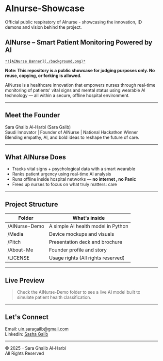 # **AInurse-Showcase**
Official public respiratory of AInurse - showcasing the innovation, ID demons and vision behind the project.
## AINurse – Smart Patient Monitoring Powered by AI

[`*![AINurse Banner](./background.png)*`](#dda588)

**Note: This repository is a public showcase for judging purposes only. No reuse, copying, or forking is allowed.**

AINurse is a healthcare innovation that empowers nurses through real-time monitoring of patients' vital signs and mental status using wearable AI technology — all within a secure, offline hospital environment.

---

## Meet the Founder

Sara Ghalib Al-Harbi (Sara Galib)  
Saudi Innovator | Founder of AINurse | National Hackathon Winner  
Blending empathy, AI, and bold ideas to reshape the future of care.

---

## What AINurse Does

- Tracks vital signs + psychological data with a smart wearable 
- Ranks patient urgency using real-time AI analysis  
- Runs offline inside hospital networks — **no internet , no Panic**
- Frees up nurses to focus on what truly matters: care

---

## Project Structure

| Folder         | What’s inside |
|----------------|----------------|
| /AINurse-Demo | A simple AI health model in Python |
| /Media        | Device mockups and visuals |
| /Pitch        | Presentation deck and brochure |
| /About-Me     | Founder profile and story |
| /LICENSE      | Usage rights (All rights reserved) |

---

## Live Preview

> Check the AINurse-Demo folder to see a live AI model built to simulate patient health classification.

---

## Let's Connect

Email: uin.saragailb@gmail.com  
LinkedIn: [Sasha Galib](https://www.linkedin.com/in/sasha-galib-1079)  

---

© 2025 – Sara Ghalib Al-Harbi  
All Rights Reserved
